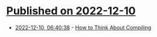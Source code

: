 # [Published on 2022-12-10](index.md)

* [2022-12-10, 06:40:38](https://news.ycombinator.com/item?id=33930503) - [How to Think About Compiling](https://uptointerpretation.com/posts/how-to-think-about-compiling/)
